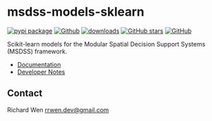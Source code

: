 # msdss-models-sklearn

[![pypi package](https://badge.fury.io/py/msdss-models-sklearn.svg)](https://pypi.org/project/msdss-models-sklearn)
[![Github](https://img.shields.io/badge/Github-rrwen%2Fmsdss--models--sklearn-brightgreen?logo=Github)](https://github.com/rrwen/msdss-models-sklearn)
[![downloads](https://img.shields.io/pypi/dm/msdss-models-sklearn.svg)](https://pypistats.org/packages/msdss-models-sklearn)
[![GitHub stars](https://img.shields.io/github/stars/rrwen/msdss-models-sklearn.svg)](https://github.com/rrwen/msdss-models-sklearn/stargazers)
[![GitHub](https://img.shields.io/github/license/rrwen/msdss-models-sklearn.svg)](https://github.com/rrwen/msdss-models-sklearn/blob/main/LICENSE)
  
Scikit-learn models for the Modular Spatial Decision Support Systems (MSDSS) framework.

* [Documentation](https://rrwen.github.io/msdss-models-sklearn/)
* [Developer Notes](https://github.com/rrwen/msdss-models-sklearn/blob/main/DEVELOPER.md)

## Contact

Richard Wen rrwen.dev@gmail.com
